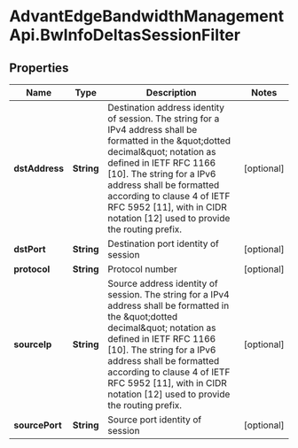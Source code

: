 # AdvantEdgeBandwidthManagementApi.BwInfoDeltasSessionFilter

## Properties
Name | Type | Description | Notes
------------ | ------------- | ------------- | -------------
**dstAddress** | **String** | Destination address identity of session. The string for a IPv4 address shall be formatted in the \&quot;dotted decimal\&quot; notation as defined in IETF RFC 1166 [10]. The string for a IPv6 address shall be formatted according to clause 4 of IETF RFC 5952 [11], with in CIDR notation [12] used to provide the routing prefix. | [optional] 
**dstPort** | **String** | Destination port identity of session | [optional] 
**protocol** | **String** | Protocol number | [optional] 
**sourceIp** | **String** | Source address identity of session. The string for a IPv4 address shall be formatted in the \&quot;dotted decimal\&quot; notation as defined in IETF RFC 1166 [10]. The string for a IPv6 address shall be formatted according to clause 4 of IETF RFC 5952 [11], with in CIDR notation [12] used to provide the routing prefix. | [optional] 
**sourcePort** | **String** | Source port identity of session  | [optional] 



